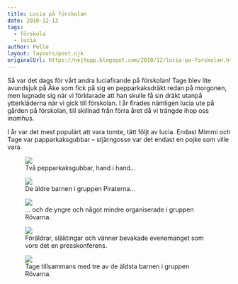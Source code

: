 ```yaml
---
title: Lucia på förskolan
date: 2010-12-13
tags: 
  - förskola
  - lucia	
author: Pelle
layout: layouts/post.njk
originalUrl: https://nejtupp.blogspot.com/2010/12/lucia-pa-forskolan.html
---
```


Så var det dags för vårt andra luciafirande på förskolan! Tage blev lite avundsjuk på Åke som fick på sig en pepparkaksdräkt redan på morgonen, men lugnade sig när vi förklarade att han skulle få sin dräkt utanpå ytterkläderna när vi gick till förskolan. I år firades nämligen lucia ute på gården på förskolan, till skillnad från förra året då vi trängde ihop oss inomhus.
  

I år var det mest populärt att vara tomte, tätt följt av lucia. Endast Mimmi och Tage var papparkaksgubbar – stjärngosse var det endast en pojke som ville vara.

<figure>
	<img src="../../../img/2010/12/Luciafirande-_MG_6435.jpg">
	<figcaption>Två pepparkaksgubbar, hand i hand...</figcaption>
</figure>

<figure>
	<img src="../../../img/2010/12/Luciafirande-_MG_6444.jpg">
	<figcaption>De äldre barnen i gruppen Piraterna...</figcaption>
</figure>

<figure>
	<img src="../../../img/2010/12/Luciafirande-_MG_6446.jpg"> 
	<figcaption>... och de yngre och något mindre organiserade i gruppen Rövarna.</figcaption>
</figure>

<figure>
	<img src="../../../img/2010/12/Luciafirande-_MG_6437.jpg"> 
	<figcaption>Föräldrar, släktingar och vänner bevakade evenemanget som vore det en presskonferens.</figcaption>
</figure>

<figure>
	<img src="../../../img/2010/12/Luciafirande-_MG_6466.jpg"> 
	<figcaption>Tage tillsammans med tre av de äldsta barnen i gruppen Rövarna.</figcaption>
</figure>
